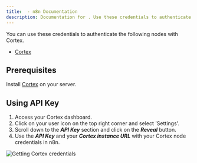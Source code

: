 ```yaml
---
title:  - n8n Documentation
description: Documentation for . Use these credentials to authenticate Copper in n8n, a workflow automation platform.
---
```



You can use these credentials to authenticate the following nodes with Cortex.

- [Cortex](/integrations/builtin/app-nodes/n8n-nodes-base.cortex/)

## Prerequisites

Install [Cortex](https://github.com/TheHive-Project/CortexDocs/blob/master/installation/install-guide.md) on your server.

## Using API Key

1. Access your Cortex dashboard.
2. Click on your user icon on the top right corner and select 'Settings'.
3. Scroll down to the ***API Key*** section and click on the ***Reveal*** button.
4. Use the ***API Key*** and your ***Cortex instance URL*** with your Cortex node credentials in n8n.

![Getting Cortex credentials](/_images/integrations/builtin/credentials/cortex/using-api.gif)

